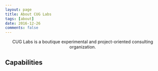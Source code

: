 ```yaml
---
layout: page
title: About CUG Labs
tags: [about]
date: 2016-12-26
comments: false
---
```


<center>CUG Labs is a boutique experimental and project-oriented consulting organization.</center>

## Capabilities
